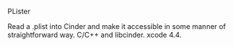 PLister

Read a .plist into Cinder and make it accessible in some manner of straightforward way.
C/C++ and libcinder. xcode 4.4.
